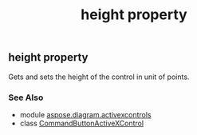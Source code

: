 ﻿---
title: height property
second_title: Aspose.Diagram for Python via .NET API References
description: 
type: docs
weight: 80
url: /python-net/aspose.diagram.activexcontrols/commandbuttonactivexcontrol/height/
is_root: false
---

## height property


Gets and sets the height of the control in unit of points.

### See Also
* module [aspose.diagram.activexcontrols](../../)
* class [CommandButtonActiveXControl](/diagram/python-net/aspose.diagram.activexcontrols/commandbuttonactivexcontrol)
